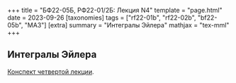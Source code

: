 +++
title = "БФ22-05Б, РФ22-01/2Б: Лекция N4"
template = "page.html"
date = 2023-09-26
[taxonomies]
tags = ["rf22-01b", "rf22-02b", "bf22-05b", "MA3"]
[extra]
summary = "Интегралы Эйлера"
mathjax = "tex-mml"
+++

<!-- more -->

## Интегралы Эйлера

[Конспект четвертой лекции](/MA3_Lecture_4.pdf). 